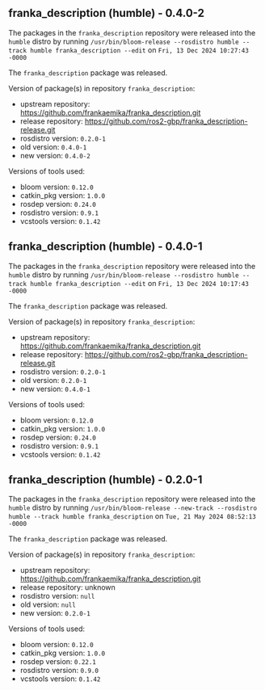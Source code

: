 ## franka_description (humble) - 0.4.0-2

The packages in the `franka_description` repository were released into the `humble` distro by running `/usr/bin/bloom-release --rosdistro humble --track humble franka_description --edit` on `Fri, 13 Dec 2024 10:27:43 -0000`

The `franka_description` package was released.

Version of package(s) in repository `franka_description`:

- upstream repository: https://github.com/frankaemika/franka_description.git
- release repository: https://github.com/ros2-gbp/franka_description-release.git
- rosdistro version: `0.2.0-1`
- old version: `0.4.0-1`
- new version: `0.4.0-2`

Versions of tools used:

- bloom version: `0.12.0`
- catkin_pkg version: `1.0.0`
- rosdep version: `0.24.0`
- rosdistro version: `0.9.1`
- vcstools version: `0.1.42`


## franka_description (humble) - 0.4.0-1

The packages in the `franka_description` repository were released into the `humble` distro by running `/usr/bin/bloom-release --rosdistro humble --track humble franka_description --edit` on `Fri, 13 Dec 2024 10:17:43 -0000`

The `franka_description` package was released.

Version of package(s) in repository `franka_description`:

- upstream repository: https://github.com/frankaemika/franka_description.git
- release repository: https://github.com/ros2-gbp/franka_description-release.git
- rosdistro version: `0.2.0-1`
- old version: `0.2.0-1`
- new version: `0.4.0-1`

Versions of tools used:

- bloom version: `0.12.0`
- catkin_pkg version: `1.0.0`
- rosdep version: `0.24.0`
- rosdistro version: `0.9.1`
- vcstools version: `0.1.42`


## franka_description (humble) - 0.2.0-1

The packages in the `franka_description` repository were released into the `humble` distro by running `/usr/bin/bloom-release --new-track --rosdistro humble --track humble franka_description` on `Tue, 21 May 2024 08:52:13 -0000`

The `franka_description` package was released.

Version of package(s) in repository `franka_description`:

- upstream repository: https://github.com/frankaemika/franka_description.git
- release repository: unknown
- rosdistro version: `null`
- old version: `null`
- new version: `0.2.0-1`

Versions of tools used:

- bloom version: `0.12.0`
- catkin_pkg version: `1.0.0`
- rosdep version: `0.22.1`
- rosdistro version: `0.9.0`
- vcstools version: `0.1.42`


